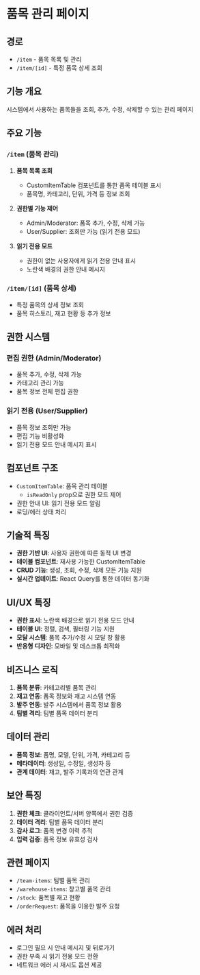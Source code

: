 # 품목 관리 페이지

## 경로
- `/item` - 품목 목록 및 관리
- `/item/[id]` - 특정 품목 상세 조회

## 기능 개요
시스템에서 사용하는 품목들을 조회, 추가, 수정, 삭제할 수 있는 관리 페이지

## 주요 기능

### `/item` (품목 관리)
1. **품목 목록 조회**
   - CustomItemTable 컴포넌트를 통한 품목 테이블 표시
   - 품목명, 카테고리, 단위, 가격 등 정보 조회

2. **권한별 기능 제어**
   - Admin/Moderator: 품목 추가, 수정, 삭제 가능
   - User/Supplier: 조회만 가능 (읽기 전용 모드)

3. **읽기 전용 모드**
   - 권한이 없는 사용자에게 읽기 전용 안내 표시
   - 노란색 배경의 권한 안내 메시지

### `/item/[id]` (품목 상세)
- 특정 품목의 상세 정보 조회
- 품목 히스토리, 재고 현황 등 추가 정보

## 권한 시스템
### 편집 권한 (Admin/Moderator)
- 품목 추가, 수정, 삭제 가능
- 카테고리 관리 가능
- 품목 정보 전체 편집 권한

### 읽기 전용 (User/Supplier)
- 품목 정보 조회만 가능
- 편집 기능 비활성화
- 읽기 전용 모드 안내 메시지 표시

## 컴포넌트 구조
- `CustomItemTable`: 품목 관리 테이블
  - `isReadOnly` prop으로 권한 모드 제어
- 권한 안내 UI: 읽기 전용 모드 알림
- 로딩/에러 상태 처리

## 기술적 특징
- **권한 기반 UI**: 사용자 권한에 따른 동적 UI 변경
- **테이블 컴포넌트**: 재사용 가능한 CustomItemTable
- **CRUD 기능**: 생성, 조회, 수정, 삭제 모든 기능 지원
- **실시간 업데이트**: React Query를 통한 데이터 동기화

## UI/UX 특징
- **권한 표시**: 노란색 배경으로 읽기 전용 모드 안내
- **테이블 UI**: 정렬, 검색, 필터링 기능 지원
- **모달 시스템**: 품목 추가/수정 시 모달 창 활용
- **반응형 디자인**: 모바일 및 데스크톱 최적화

## 비즈니스 로직
1. **품목 분류**: 카테고리별 품목 관리
2. **재고 연동**: 품목 정보와 재고 시스템 연동
3. **발주 연동**: 발주 시스템에서 품목 정보 활용
4. **팀별 격리**: 팀별 품목 데이터 분리

## 데이터 관리
- **품목 정보**: 품명, 모델, 단위, 가격, 카테고리 등
- **메타데이터**: 생성일, 수정일, 생성자 등
- **관계 데이터**: 재고, 발주 기록과의 연관 관계

## 보안 특징
1. **권한 체크**: 클라이언트/서버 양쪽에서 권한 검증
2. **데이터 격리**: 팀별 품목 데이터 분리
3. **감사 로그**: 품목 변경 이력 추적
4. **입력 검증**: 품목 정보 유효성 검사

## 관련 페이지
- `/team-items`: 팀별 품목 관리
- `/warehouse-items`: 창고별 품목 관리
- `/stock`: 품목별 재고 현황
- `/orderRequest`: 품목을 이용한 발주 요청

## 에러 처리
- 로그인 필요 시 안내 메시지 및 뒤로가기
- 권한 부족 시 읽기 전용 모드 전환
- 네트워크 에러 시 재시도 옵션 제공